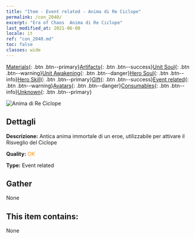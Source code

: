 ```yaml
---
title: "Item - Event related - Anima di Re Ciclope"
permalink: /con_2040/
excerpt: "Era of Chaos  Anima di Re Ciclope"
last_modified_at: 2021-06-08
locale: it
ref: "con_2040.md"
toc: false
classes: wide
---
```

 [Materials](/ItemsIT/){: .btn .btn--primary}[Artifacts](/ItemsIT/Artifacts/){: .btn .btn--success}[Unit Soul](/ItemsIT/UnitSoul/){: .btn .btn--warning}[Unit Awakening](/ItemsIT/UnitAwakening/){: .btn .btn--danger}[Hero Soul](/ItemsIT/HeroSoul/){: .btn .btn--info}[Hero Skill](/ItemsIT/HeroSkill/){: .btn .btn--primary}[Gift](/ItemsIT/Gift/){: .btn .btn--success}[Event related](/ItemsIT/Events/){: .btn .btn--warning}[Avatars](/ItemsIT/Avatars/){: .btn .btn--danger}[Consumables](/ItemsIT/Consumables/){: .btn .btn--info}[Unknown](/ItemsIT/Unknown/){: .btn .btn--primary}

 ![Anima di Re Ciclope](/images/t/juexing_406.jpg)

## Dettagli
 **Descrizione:** Antica anima immortale di un eroe, utilizzabile per attivare il Risveglio del Ciclope

 **Quality:** <span style="color: #FF8C00">OK</span>

 **Type:** Event related

## Gather

  None

## This item contains:

  None


